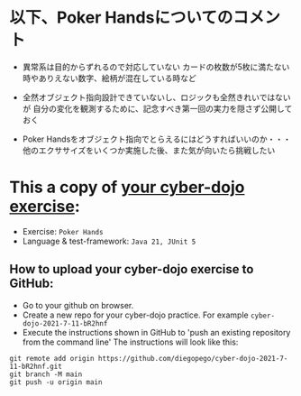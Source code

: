 # 以下、Poker Handsについてのコメント
- 異常系は目的からずれるので対応していない
  カードの枚数が5枚に満たない時やありえない数字、絵柄が混在している時など

- 全然オブジェクト指向設計できていないし、ロジックも全然きれいではないが
  自分の変化を観測するために、記念すべき第一回の実力を隠さず公開しておく

- Poker Handsをオブジェクト指向でとらえるにはどうすればいいのか・・・
  他のエクササイズをいくつか実施した後、また気が向いたら挑戦したい

# This a copy of [your cyber-dojo exercise](https://cyber-dojo.org/kata/edit/rhuZFw):
- Exercise: `Poker Hands`
- Language & test-framework: `Java 21, JUnit 5`

## How to upload your cyber-dojo exercise to GitHub:
- Go to your github on browser.
- Create a new repo for your cyber-dojo practice. For example `cyber-dojo-2021-7-11-bR2hnf`
- Execute the instructions shown in GitHub to 'push an existing repository from the command line'
The instructions will look like this:
```
git remote add origin https://github.com/diegopego/cyber-dojo-2021-7-11-bR2hnf.git
git branch -M main
git push -u origin main
```
